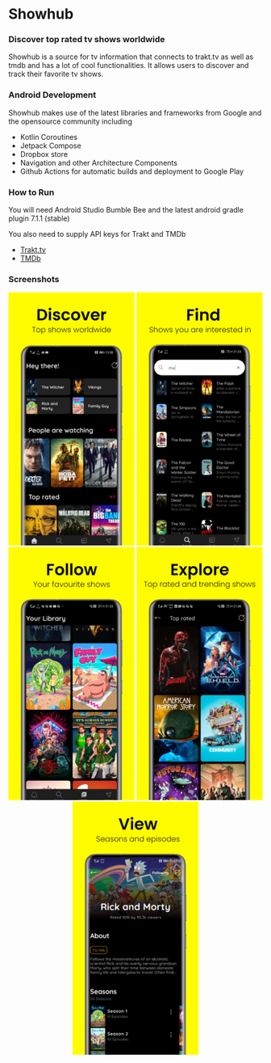 # Showhub
### Discover top rated tv shows worldwide
Showhub is a source for tv information that connects to trakt.tv as well as tmdb and has a lot of cool functionalities. It allows users to discover and track their favorite tv shows.

### Android Development
Showhub makes use of the latest libraries and frameworks from Google and the opensource community including
  
  * Kotlin Coroutines
  * Jetpack Compose 
  * Dropbox store
  * Navigation and other Architecture Components
  * Github Actions for automatic builds and deployment to Google Play

### How to Run
You will need Android Studio Bumble Bee and the latest android gradle plugin 7.1.1 (stable)

You also need to supply API keys for Trakt and TMDb

- [Trakt.tv](https://trakt.docs.apiary.io)
- [TMDb](https://developers.themoviedb.org)

### Screenshots

<div align = "center">
  <img src = "https://github.com/aeyonblack/showhub/blob/master/libs/common-ui-resources/src/main/res/screenshots/image1.png?raw=true" width="250">
  <img src = "https://github.com/aeyonblack/showhub/blob/master/libs/common-ui-resources/src/main/res/screenshots/image2.png?raw=true" width="250">
  <img src = "https://github.com/aeyonblack/showhub/blob/master/libs/common-ui-resources/src/main/res/screenshots/image3.png?raw=true" width="250">
  <img src = "https://github.com/aeyonblack/showhub/blob/master/libs/common-ui-resources/src/main/res/screenshots/image4.png?raw=true" width="250">
  <img src = "https://github.com/aeyonblack/showhub/blob/master/libs/common-ui-resources/src/main/res/screenshots/image5.png?raw=true" width="250">
</div>
